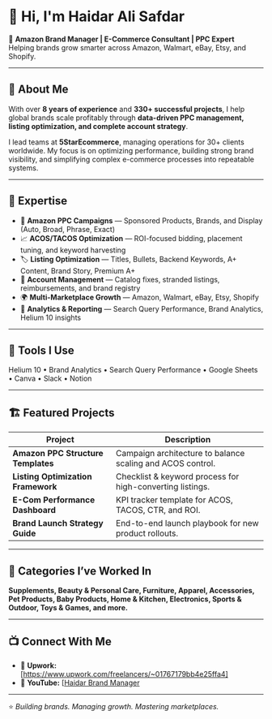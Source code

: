 # 👋 Hi, I'm Haidar Ali Safdar  

💼 **Amazon Brand Manager | E-Commerce Consultant | PPC Expert**  
Helping brands grow smarter across Amazon, Walmart, eBay, Etsy, and Shopify.  

---

## 🚀 About Me  
With over **8 years of experience** and **330+ successful projects**, I help global brands scale profitably through **data-driven PPC management, listing optimization, and complete account strategy**.  

I lead teams at **5StarEcommerce**, managing operations for 30+ clients worldwide. My focus is on optimizing performance, building strong brand visibility, and simplifying complex e-commerce processes into repeatable systems.  

---

## 🧠 Expertise  
- 🛒 **Amazon PPC Campaigns** — Sponsored Products, Brands, and Display (Auto, Broad, Phrase, Exact)  
- 📈 **ACOS/TACOS Optimization** — ROI-focused bidding, placement tuning, and keyword harvesting  
- 🏷️ **Listing Optimization** — Titles, Bullets, Backend Keywords, A+ Content, Brand Story, Premium A+  
- 🧩 **Account Management** — Catalog fixes, stranded listings, reimbursements, and brand registry  
- 🌍 **Multi-Marketplace Growth** — Amazon, Walmart, eBay, Etsy, Shopify  
- 🧾 **Analytics & Reporting** — Search Query Performance, Brand Analytics, Helium 10 insights  

---

## 🧰 Tools I Use  
Helium 10 • Brand Analytics • Search Query Performance • Google Sheets • Canva • Slack • Notion  

---

## 🏗️ Featured Projects  
| Project | Description |
|----------|-------------|
| **Amazon PPC Structure Templates** | Campaign architecture to balance scaling and ACOS control. |
| **Listing Optimization Framework** | Checklist & keyword process for high-converting listings. |
| **E-Com Performance Dashboard** | KPI tracker template for ACOS, TACOS, CTR, and ROI. |
| **Brand Launch Strategy Guide** | End-to-end launch playbook for new product rollouts. |

---

## 🌟 Categories I’ve Worked In  
**Supplements, Beauty & Personal Care, Furniture, Apparel, Accessories, Pet Products, Baby Products, Home & Kitchen, Electronics, Sports & Outdoor, Toys & Games, and more.**

---

## 📺 Connect With Me  
- 🔗 **Upwork:** [https://www.upwork.com/freelancers/~01767179bb4e25ffa4]  
- 🎥 **YouTube:** [[Haidar Brand Manager](https://www.youtube.com/@haidarbrandmanager](https://www.youtube.com/channel/UClIHJyJ7Jgh811dzgSSQ11w))  

---

⭐ _Building brands. Managing growth. Mastering marketplaces._  
